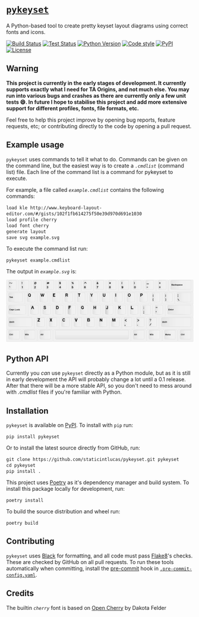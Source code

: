 # [`pykeyset`][pykeyset]

A Python-based tool to create pretty keyset layout diagrams using correct fonts and icons.

[![Build Status](https://img.shields.io/github/workflow/status/staticintlucas/pykeyset/Build?style=flat-square)][actions]
[![Test Status](https://img.shields.io/github/workflow/status/staticintlucas/pykeyset/Tests?label=tests&style=flat-square)][actions]<!--
[![Test coverage](https://img.shields.io/codecov/c/github/staticintlucas/pykeyset?style=flat-square)][coverage]-->
[![Python Version](https://img.shields.io/pypi/pyversions/pykeyset?style=flat-square)][pypi]
[![Code style](https://img.shields.io/badge/code_style-black-black?style=flat-square)][black]
[![PyPI](https://img.shields.io/pypi/v/pykeyset?style=flat-square)][pypi]
[![License](https://img.shields.io/github/license/staticintlucas/pykeyset?style=flat-square)][licence]

## Warning

<b>This project is currently in the early stages of development.
It currently supports exactly what I need for TA Origins, and not much else.
You may run into various bugs and crashes as there are currently only a few unit tests 😄.
In future I hope to stabilise this project and add more extensive support for different
profiles, fonts, file formats, etc.</b>

Feel free to help this project improve by opening bug reports, feature requests, etc;
or contributing directly to the code by opening a pull request.

## Example usage

`pykeyset` uses commands to tell it what to do.
Commands can be given on the command line,
but the easiest way is to create a *`.cmdlist`* (command list) file.
Each line of the command list is a command for pykeyset to execute.

For example, a file called *`example.cmdlist`* contains the following commands:

    load kle http://www.keyboard-layout-editor.com/#/gists/102f1fb614275f50e39d970d691e1030
    load profile cherry
    load font cherry
    generate layout
    save svg example.svg

To execute the command list run:

    pykeyset example.cmdlist

The output in *`example.svg`* is:

![example.svg](example/example.png)

## Python API

Currently you *can* use `pykeyset` directly as a Python module,
but as it is still in early development the API will probably change a lot until a 0.1 release.
After that there will be a more stable API, so you don't need to mess around with *.cmdlist* files
if you're familiar with Python.

## Installation

`pykeyset` is available on [PyPI]. To install with `pip` run:

    pip install pykeyset

Or to install the latest source directly from GitHub, run:

    git clone https://github.com/staticintlucas/pykeyset.git pykeyset
    cd pykeyset
    pip install .

This project uses [Poetry] as it's dependency manager and build system.
To install this package locally for development, run:

    poetry install

To build the source distribution and wheel run:

    poetry build

## Contributing

`pykeyset` uses [Black] for formatting, and all code must pass [Flake8]'s checks.
These are checked by GitHub on all pull requests.
To run these tools automatically when committing,
install the [pre-commit] hook in [`.pre-commit-config.yaml`].

## Credits

The builtin *`cherry`* font is based on [Open Cherry] by Dakota Felder

[pykeyset]: https://github.com/staticintlucas/pykeyset
[actions]: https://github.com/staticintlucas/pykeyset/actions
[coverage]: https://codecov.io/gh/staticintlucas/pykeyset
[licence]: LICENCE
[pypi]: https://pypi.org/project/pykeyset/
[black]: https://github.com/psf/black
[Poetry]: https://python-poetry.org/
[open cherry]: https://github.com/dakotafelder/open-cherry
[flake8]: https://flake8.pycqa.org/en/latest/
[pre-commit]: https://pre-commit.com/
[`.pre-commit-config.yaml`]: .pre-commit-config.yaml
